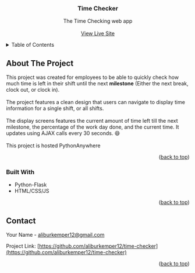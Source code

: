 <a name="readme-top"></a>



<!-- PROJECT LOGO -->
<br />
<div align="center">

  <h3 align="center">Time Checker</h3>

  <p align="center">
    The Time Checking web app
    <br />
    <br />
    <a href="https://aburkemper.pythonanywhere.com">View Live Site</a>
  </p>
</div>



<!-- TABLE OF CONTENTS -->
<details>
  <summary>Table of Contents</summary>
  <ol>
    <li>
      <a href="#about-the-project">About The Project</a>
      <ul>
        <li><a href="#built-with">Built With</a></li>
      </ul>
    </li>
  </ol>
</details>



<!-- ABOUT THE PROJECT -->
## About The Project


This project was created for employees to be able to quickly check how much time is left in their shift until the next <b>milestone</b> (Either the next break, clock out, or clock in).
</br>
<br />
The project features a clean design that users can navigate to display time information for a single shift, or all shifts.
</br>
<br />
The display screens features the current amount of time left till the next milestone, the percentage of the work day done, and the current time. It updates using AJAX calls every 30 seconds. :smile:
<br />
<br />
This project is hosted PythonAnywhere

<p align="right">(<a href="#readme-top">back to top</a>)</p>



### Built With

* Python-Flask
* HTML/CSS/JS

<p align="right">(<a href="#readme-top">back to top</a>)</p>


<!-- CONTACT -->
## Contact

Your Name  - aliburkemper12@gmail.com

Project Link: [https://github.com/aliburkemper12/time-checker](https://github.com/aliburkemper12/time-checker)

<p align="right">(<a href="#readme-top">back to top</a>)</p>



